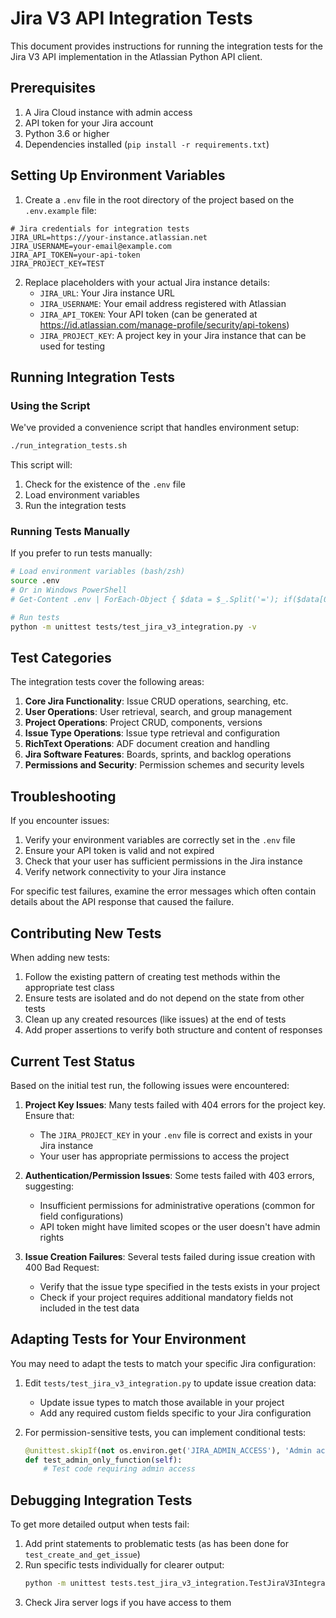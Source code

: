 # Jira V3 API Integration Tests

This document provides instructions for running the integration tests for the Jira V3 API implementation in the Atlassian Python API client.

## Prerequisites

1. A Jira Cloud instance with admin access
2. API token for your Jira account
3. Python 3.6 or higher
4. Dependencies installed (`pip install -r requirements.txt`)

## Setting Up Environment Variables

1. Create a `.env` file in the root directory of the project based on the `.env.example` file:

```
# Jira credentials for integration tests
JIRA_URL=https://your-instance.atlassian.net
JIRA_USERNAME=your-email@example.com
JIRA_API_TOKEN=your-api-token
JIRA_PROJECT_KEY=TEST
```

2. Replace placeholders with your actual Jira instance details:
   - `JIRA_URL`: Your Jira instance URL
   - `JIRA_USERNAME`: Your email address registered with Atlassian
   - `JIRA_API_TOKEN`: Your API token (can be generated at https://id.atlassian.com/manage-profile/security/api-tokens)
   - `JIRA_PROJECT_KEY`: A project key in your Jira instance that can be used for testing

## Running Integration Tests

### Using the Script

We've provided a convenience script that handles environment setup:

```bash
./run_integration_tests.sh
```

This script will:
1. Check for the existence of the `.env` file
2. Load environment variables
3. Run the integration tests

### Running Tests Manually

If you prefer to run tests manually:

```bash
# Load environment variables (bash/zsh)
source .env
# Or in Windows PowerShell
# Get-Content .env | ForEach-Object { $data = $_.Split('='); if($data[0] -and $data[1]) { Set-Item -Path "env:$($data[0])" -Value $data[1] } }

# Run tests
python -m unittest tests/test_jira_v3_integration.py -v
```

## Test Categories

The integration tests cover the following areas:

1. **Core Jira Functionality**: Issue CRUD operations, searching, etc.
2. **User Operations**: User retrieval, search, and group management
3. **Project Operations**: Project CRUD, components, versions
4. **Issue Type Operations**: Issue type retrieval and configuration
5. **RichText Operations**: ADF document creation and handling
6. **Jira Software Features**: Boards, sprints, and backlog operations
7. **Permissions and Security**: Permission schemes and security levels

## Troubleshooting

If you encounter issues:

1. Verify your environment variables are correctly set in the `.env` file
2. Ensure your API token is valid and not expired
3. Check that your user has sufficient permissions in the Jira instance
4. Verify network connectivity to your Jira instance

For specific test failures, examine the error messages which often contain details about the API response that caused the failure.

## Contributing New Tests

When adding new tests:

1. Follow the existing pattern of creating test methods within the appropriate test class
2. Ensure tests are isolated and do not depend on the state from other tests
3. Clean up any created resources (like issues) at the end of tests
4. Add proper assertions to verify both structure and content of responses 

## Current Test Status

Based on the initial test run, the following issues were encountered:

1. **Project Key Issues**: Many tests failed with 404 errors for the project key. Ensure that:
   - The `JIRA_PROJECT_KEY` in your `.env` file is correct and exists in your Jira instance
   - Your user has appropriate permissions to access the project

2. **Authentication/Permission Issues**: Some tests failed with 403 errors, suggesting:
   - Insufficient permissions for administrative operations (common for field configurations)
   - API token might have limited scopes or the user doesn't have admin rights

3. **Issue Creation Failures**: Several tests failed during issue creation with 400 Bad Request:
   - Verify that the issue type specified in the tests exists in your project
   - Check if your project requires additional mandatory fields not included in the test data

## Adapting Tests for Your Environment

You may need to adapt the tests to match your specific Jira configuration:

1. Edit `tests/test_jira_v3_integration.py` to update issue creation data:
   - Update issue types to match those available in your project
   - Add any required custom fields specific to your Jira configuration

2. For permission-sensitive tests, you can implement conditional tests:
   ```python
   @unittest.skipIf(not os.environ.get('JIRA_ADMIN_ACCESS'), 'Admin access required')
   def test_admin_only_function(self):
       # Test code requiring admin access
   ```

## Debugging Integration Tests

To get more detailed output when tests fail:

1. Add print statements to problematic tests (as has been done for `test_create_and_get_issue`)
2. Run specific tests individually for clearer output:
   ```bash
   python -m unittest tests.test_jira_v3_integration.TestJiraV3Integration.test_get_current_user
   ```
3. Check Jira server logs if you have access to them 